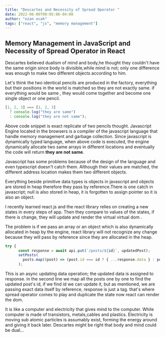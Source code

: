 ```yaml
---
title: "Descartes and Necessity of Spread Operator "
date: 2022-06-06T00:05:06-04:00
author: "ozan ocak"
tags: ["react", "js", "memory management"]
---
```


## Memory Management in JavaScript and Necessity of Spread Operator in React

Descartes believed dualism of mind and body,he thought they couldn't have the same origin since body is divisible,while mind is not; only one difference was enough to make two different objects according to him.

Let's think the two identical pencils are produced in the factory, everything but their positions in the world is matched so they are not exactly same. if everything would be same , they would come together and become one single object or one pencil.

```js
[1, 2, 3] === [1, 2, 3]
  ? console.log("they are same")
  : console.log("they are not same");
```

Above code snippet is exact replicate of two pencils thought. Javascript Engine located in the browsers is a compiler of the javascript language that handle memory management and garbage collection. Since javascript is dynamically typed language, when above code
is executed, the engine dynamically allocate two same arrays in different locations and eventually the code will return **they are not same**.

Javascript has some problems because of the design of the language and even typescript doesn't catch them. Although their values are matched, the different address location makes them two different objects.

Everything beside primitive data types is objects in javascript and objects are stored in heap therefore they pass by reference.There is one catch in javascript; null is also stored in heap, it is forgotten to assign pointer so it is also an object.

I recently learned react.js and the react library relies on creating a new states in every steps of app. Then they compare to values of the states, if there is change, they will update and render the virtual virtual dom .

The problem is if we pass an array or an object which is also dynamically allocated in heap by the engine, react library will not recognize any change because they will pass by reference since they are allocated in the heap.

```js
try {
      const response = await api.put(`/posts/${id}`, updatedPost);
      setPosts(
        posts.map((post) => (post.id === id ? { ...response.data } : post))
      );
```

This is an async updating data operation; the updated data is assigned to response.
in the second line we map all the posts one by one to find the updated post's id, if we find id we can update it, but as mentioned, we are passing exact data itself by reference, response is just a tag. that's where spread operator comes to play and duplicate the state now react can render the dom.

It is like a computer and electricity that gives mind to the computer. While computer is made of transistors, metals,cables and plastics. Electricity is moving sub atomic particles is assumably exist, forming the energy around and giving it back later. Descartes might be right that body and mind could be dual...
